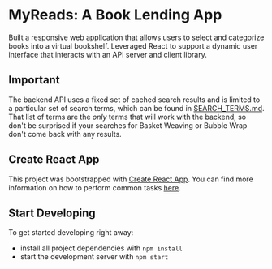 # MyReads: A Book Lending App

Built a responsive web application that allows users to select and categorize books into a virtual bookshelf. Leveraged React to support a dynamic user interface that interacts with an API server and client library.

## Important
The backend API uses a fixed set of cached search results and is limited to a particular set of search terms, which can be found in [SEARCH_TERMS.md](SEARCH_TERMS.md). That list of terms are the _only_ terms that will work with the backend, so don't be surprised if your searches for Basket Weaving or Bubble Wrap don't come back with any results.

## Create React App

This project was bootstrapped with [Create React App](https://github.com/facebookincubator/create-react-app). You can find more information on how to perform common tasks [here](https://github.com/facebookincubator/create-react-app/blob/master/packages/react-scripts/template/README.md).

## Start Developing

To get started developing right away:

* install all project dependencies with `npm install`
* start the development server with `npm start`
